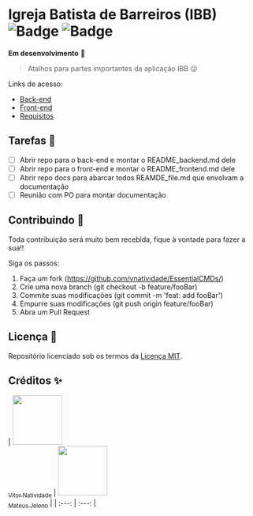 Igreja Batista de Barreiros (IBB) ![Badge](https://img.shields.io/github/license/V-Natividade/ibb) ![Badge](https://img.shields.io/date/1621306331)
=================================

**Em desenvolvimento** 🚧

> Atalhos para partes importantes da aplicação IBB 😜

Links de acesso:

- [Back-end](README_backend.md)
- [Front-end](README_frontend.md)
- [Requisitos](README_requisitos.md)

## Tarefas 📝

- [ ] Abrir repo para o back-end e montar o README_backend.md dele
- [ ] Abrir repo para o front-end e montar o README_frontend.md dele
- [ ] Abrir repo docs para abarcar todos REAMDE_file.md que envolvam a documentação 
- [ ] Reunião com PO para montar documentação

## Contribuindo 🎉

Toda contribuição será muito bem recebida, fique à vontade para fazer a sua!!

Siga os passos:

1. Faça um fork (https://github.com/vnatividade/EssentialCMDs/)
2. Crie uma nova branch (git checkout -b feature/fooBar)
4. Commite suas modificações (git commit -m 'feat: add fooBar')
5. Empurre suas modificações (git push origin feature/fooBar)
6. Abra um Pull Request

## Licença 📖

Repositório licenciado sob os termos da [Licença MIT](LICENSE).

## Créditos ✨

| [<img src="https://avatars.githubusercontent.com/u/70488078?v=4" width=100> <br> <sub>Vitor Natividade</sub>](https://github.com/V-Natividade) | [<img src="https://avatars.githubusercontent.com/u/45997767?s=400&u=49f0089ca26a01e547b936328f6acd6fd934a19f&v=4" width=100> <br> <sub>Mateus Jeleno</sub>](https://github.com/jeleno)
|
| :---: | :---: |
